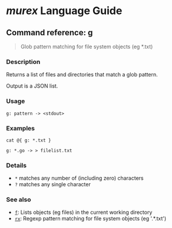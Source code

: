 # _murex_ Language Guide

## Command reference: g

> Glob pattern matching for file system objects (eg *.txt)

### Description

Returns a list of files and directories that match a glob pattern.

Output is a JSON list.

### Usage

    g: pattern -> <stdout>

### Examples

    cat @{ g: *.txt }

    g: *.go -> > filelist.txt

### Details

* `*` matches any number of (including zero) characters
* `?` matches any single character

### See also

* [`f`](f.md): Lists objects (eg files) in the current working directory
* [`rx`](rx.md): Regexp pattern matching for file system objects (eg '.*\.txt')
